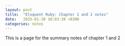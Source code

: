 ```yaml
---
layout: post
title:  "Eloquent Ruby: Chapter 1 and 2 notes"
date:   2025-01-30 10:03:38 +0300
categories: notes
---
```


This is a page for the summary notes of chapter 1 and 2 
